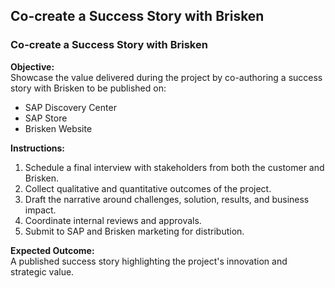 ## Co-create a Success Story with Brisken

### Co-create a Success Story with Brisken

**Objective:**  
Showcase the value delivered during the project by co-authoring a success story with Brisken to be published on:
- SAP Discovery Center
- SAP Store
- Brisken Website

**Instructions:**  
1. Schedule a final interview with stakeholders from both the customer and Brisken.
2. Collect qualitative and quantitative outcomes of the project.
3. Draft the narrative around challenges, solution, results, and business impact.
4. Coordinate internal reviews and approvals.
5. Submit to SAP and Brisken marketing for distribution.

**Expected Outcome:**  
A published success story highlighting the project's innovation and strategic value.
